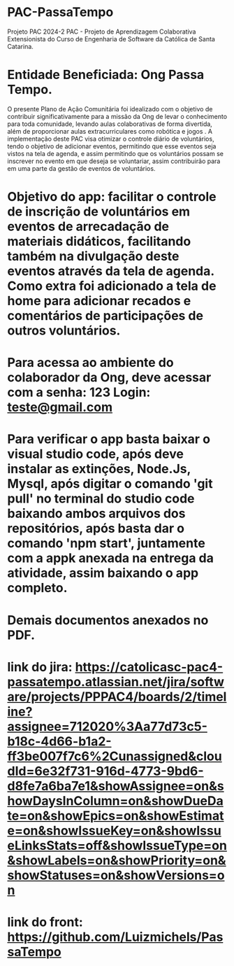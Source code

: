 # PAC-PassaTempo
Projeto PAC 2024-2
PAC - Projeto de Aprendizagem Colaborativa Extensionista do Curso de Engenharia de Software da Católica de Santa Catarina.


# Entidade Beneficiada: Ong Passa Tempo. 

O presente Plano de Ação Comunitária foi idealizado com o objetivo de contribuir significativamente para a missão da Ong de levar o conhecimento para toda comunidade, levando aulas colaborativas de forma divertida, além de proporcionar aulas extracurriculares como robótica e jogos .
A implementação deste PAC visa otimizar o controle diário de voluntários, tendo o objetivo de adicionar eventos, permitindo que esse eventos seja vistos na tela de agenda, e assim permitindo que os voluntários possam se inscrever no evento em que deseja se voluntariar, assim contribuirão para em uma parte da gestão de eventos de voluntários. 

# Objetivo do app: facilitar o controle de inscrição de voluntários em eventos de arrecadação de materiais didáticos, facilitando também na divulgação deste eventos através da tela de agenda. Como extra foi adicionado a tela de home para adicionar recados e comentários de participações de outros voluntários. 

# Para acessa ao ambiente do colaborador da Ong, deve acessar com a senha: 123 Login: teste@gmail.com


# Para verificar o app basta baixar o visual studio code, após deve instalar as extinções, Node.Js, Mysql, após digitar o comando 'git pull' no terminal do studio code baixando ambos arquivos dos repositórios, após basta dar o comando 'npm start', juntamente com a appk anexada na entrega da atividade, assim baixando o app completo. 

# Demais documentos anexados no PDF. 

# link do jira: https://catolicasc-pac4-passatempo.atlassian.net/jira/software/projects/PPPAC4/boards/2/timeline?assignee=712020%3Aa77d73c5-b18c-4d66-b1a2-ff3be007f7c6%2Cunassigned&cloudId=6e32f731-916d-4773-9bd6-d8fe7a6ba7e1&showAssignee=on&showDaysInColumn=on&showDueDate=on&showEpics=on&showEstimate=on&showIssueKey=on&showIssueLinksStats=off&showIssueType=on&showLabels=on&showPriority=on&showStatuses=on&showVersions=on

# link do front: https://github.com/Luizmichels/PassaTempo 
